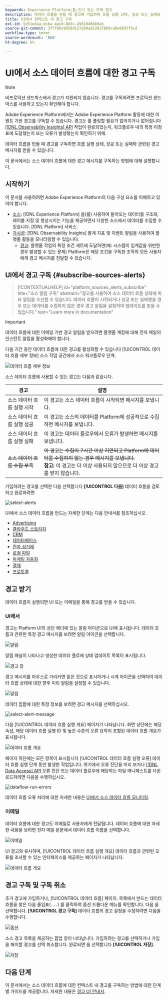 ```yaml
---
keywords: Experience Platform;홈;인기 있는 주제 경고
description: 데이터 흐름을 만들 때 경고에 가입하여 흐름 실행 상태, 성공 또는 실패와 관련된 경고 메시지를 받을 수 있습니다.
title: UI에서 컨텍스트 내 경고 구독
exl-id: 5d51edaa-ecba-4ac0-8d3c-49010466b9a5
source-git-commit: 3f7f66c0d58d127299ad12027869ca0e9837f5cd
workflow-type: tm+mt
source-wordcount: '868'
ht-degree: 5%

---
```


# UI에서 소스 데이터 흐름에 대한 경고 구독

>[!NOTE]
>
>비프로덕션 샌드박스에서 경고가 지원되지 않습니다. 경고를 구독하려면 프로덕션 샌드박스를 사용하고 있는지 확인해야 합니다.

Adobe Experience Platform에서는 Adobe Experience Platform 활동에 대한 이벤트 기반 경고를 구독할 수 있습니다. 경고는 를 폴링할 필요가 없어지거나 없어집니다 [[!DNL Observability Insights] API](../../../observability/api/overview.md) 작업이 완료되었는지, 워크플로우 내의 특정 이정표에 도달했는지 또는 오류가 발생했는지 확인하기 위해.

데이터 흐름을 만들 때 경고를 구독하면 흐름 실행 상태, 성공 또는 실패와 관련된 경고 메시지를 받을 수 있습니다.

이 문서에서는 소스 데이터 흐름에 대한 경고 메시지를 구독하는 방법에 대해 설명합니다.

## 시작하기

이 문서를 사용하려면 Adobe Experience Platform의 다음 구성 요소를 이해하고 있어야 합니다.

* [소스](../../home.md): [!DNL Experience Platform] 을(를) 사용하여 들어오는 데이터를 구조화, 레이블 지정 및 향상시키는 기능을 제공하면서 다양한 소스에서 데이터를 수집할 수 있습니다. [!DNL Platform] 서비스.
* [가시성](../../../observability/home.md): [!DNL Observability Insights] 통계 지표 및 이벤트 알림을 사용하여 플랫폼 활동을 모니터링할 수 있습니다.
   * [경고](../../../observability/alerts/overview.md): 플랫폼 작업의 특정 조건 세트에 도달하면(예: 시스템이 임계값을 위반한 경우 발생할 수 있는 문제) Platform은 해당 조건을 구독한 조직의 모든 사용자에게 경고 메시지를 전달할 수 있습니다.

## UI에서 경고 구독 {#subscribe-sources-alerts}

>[!CONTEXTUALHELP]
>id="platform_sources_alerts_subscribe"
>title="소스 알림 구독"
>abstract="경고를 사용하여 소스 데이터 흐름 상태에 따라 알림을 수신할 수 있습니다. 데이터 흐름이 시작되거나 성공 또는 실패했을 경우 또는 데이터를 수집하지 않은 경우 경고 알림을 설정하여 업데이트를 받을 수 있습니다."
>text="Learn more in documentation"

>[!IMPORTANT]
>
>데이터 흐름에 대한 이메일 기반 경고 알림을 받으려면 플랫폼 계정에 대해 전자 메일의 인스턴트 알림을 활성화해야 합니다.

다음 기간 동안 데이터 흐름에 대한 경고를 활성화할 수 있습니다 [!UICONTROL 데이터 흐름 세부 정보] 소스 작업 공간에서 소스 워크플로우 단계.

![데이터 흐름 세부 정보](../../images/tutorials/alerts/dataflow-detail.png)

소스 데이터 흐름에 사용할 수 있는 경고는 다음과 같습니다.

| 경고 | 설명 |
| --- | --- |
| 소스 데이터 흐름 실행 시작 | 이 경고는 소스 데이터 흐름이 시작되면 메시지를 보냅니다. |
| 소스 데이터 흐름 실행 성공 | 이 경고는 소스의 데이터를 Platform에 성공적으로 수집하면 메시지를 보냅니다. |
| 소스 데이터 흐름 실행 실패 | 이 경고는 데이터 플로우에서 오류가 발생하면 메시지를 보냅니다. |
| ~~소스 데이터 흐름 수집 부족~~ | ~~이 경고는 수집이 7시간 이상 지연되고 Platform에 데이터를 수집하지 않는 경우 메시지를 보냅니다.~~ <br>**참고:** 이 경고는 더 이상 사용되지 않으므로 더 이상 경고를 받지 않습니다. |

가입하려는 경고를 선택한 다음 선택합니다 **[!UICONTROL 다음]** 데이터 흐름을 검토하고 완료하려면

![select-alerts](../../images/tutorials/alerts/select-alerts.png)

UI에서 소스 데이터 흐름을 만드는 자세한 단계는 다음 안내서를 참조하십시오.

* [Advertising](./dataflow/advertising.md)
* [클라우드 스토리지](./dataflow/batch/cloud-storage.md)
* [CRM](./dataflow/crm.md)
* [데이터베이스](./dataflow/databases.md)
* [전자 상거래](./dataflow/ecommerce.md)
* [로컬 파일](./create/local-system/local-file-upload.md)
* [마케팅 자동화](./dataflow/marketing-automation.md)
* [결제](./dataflow/payments.md)
* [프로토콜](./dataflow/protocols.md)

## 경고 받기

데이터 흐름이 실행되면 UI 또는 이메일을 통해 경고를 받을 수 있습니다.

### UI에서

경고는 Platform UI의 상단 헤더에 있는 알림 아이콘으로 UI에 표시됩니다. 데이터 흐름과 관련된 특정 경고 메시지를 보려면 알림 아이콘을 선택합니다.

![알림](../../images/tutorials/alerts/notification.png)

알림 패널이 나타나고 생성한 데이터 플로에 상태 업데이트 목록이 표시됩니다.

![경고 창](../../images/tutorials/alerts/alert-window.png)

경고 메시지를 마우스로 가리키면 읽은 것으로 표시하거나 시계 아이콘을 선택하여 데이터 흐름 상태에 대한 향후 미리 알림을 설정할 수 있습니다.

![알림](../../images/tutorials/alerts/remind-me.png)

데이터 집합에 대한 특정 정보를 보려면 경고 메시지를 선택하십시오.

![select-alert-message](../../images/tutorials/alerts/select-alert-message.png)

다음 [!UICONTROL 데이터 흐름 실행 개요] 페이지가 나타납니다. 화면 상단에는 해당 속성, 해당 데이터 흐름 실행 ID 및 높은 수준의 오류 요약이 포함된 데이터 흐름 개요가 표시됩니다.

![데이터 흐름 개요](../../images/tutorials/alerts/dataflow-overview.png)

페이지 하단에는 모든 항목이 표시됩니다 [!UICONTROL 데이터 흐름 실행 오류] 데이터 흐름 실행 단계 동안 발생한 작업입니다. 여기에서 오류 진단을 미리 보거나 [[!DNL Data Access] API](https://www.adobe.io/experience-platform-apis/references/data-access/) 오류 진단 또는 데이터 플로우에 해당하는 파일 매니페스트를 다운로드하려면 다음을 수행하십시오.

![dataflow-run-errors](../../images/tutorials/alerts/dataflow-run-error.png)

데이터 흐름 오류 처리에 대한 자세한 내용은 [UI에서 소스 데이터 흐름 모니터링](../../../dataflows/ui/monitor-sources.md).

### 이메일

데이터 흐름에 대한 경고도 이메일로 사용자에게 전달됩니다. 데이터 흐름에 대한 자세한 내용을 보려면 전자 메일 본문에서 데이터 흐름 이름을 선택합니다.

![이메일](../../images/tutorials/alerts/email.png)

UI 경고와 유사하며, [!UICONTROL 데이터 흐름 실행 개요] 데이터 흐름과 관련된 오류를 조사할 수 있는 인터페이스를 제공하는 페이지가 나타납니다.

![데이터 흐름 개요](../../images/tutorials/alerts/dataflow-overview.png)

## 경고 구독 및 구독 취소

추가 경고에 가입하거나, [!UICONTROL 데이터 흐름] 페이지. 목록에서 만드는 데이터 흐름을 찾은 다음 줄임표(`...`) 를 클릭하여 옵션 드롭다운 메뉴를 확인합니다. 다음 을 선택합니다. **[!UICONTROL 경고 구독]** 데이터 흐름의 경고 설정을 수정하려면 다음을 수행합니다.

![옵션](../../images/tutorials/alerts/options.png)

소스 경고 목록을 제공하는 팝업 창이 나타납니다. 가입하려는 경고를 선택하거나 가입을 해지할 경고를 선택 취소합니다. 완료되면 을 선택합니다 **[!UICONTROL 저장]**.

![저장](../../images/tutorials/alerts/save.png)

## 다음 단계

이 문서에서는 소스 데이터 흐름에 대한 컨텍스트 내 경고를 구독하는 방법에 대한 단계별 가이드를 제공합니다. 자세한 내용은 [경고 UI 안내서](../../../observability/alerts/ui.md).